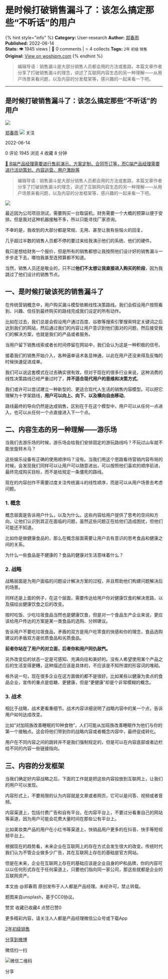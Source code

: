 # 是时候打破销售漏斗了：该怎么搞定那些“不听话”的用户
{% hint style="info" %}
**Category:** User-research
**Author:** [郑春雨](https://www.woshipm.com/u/140647)
**Published:** 2022-06-14  
**Stats:** 👁️ 1945 views | 💬 0 comments | ⭐ 4 collects
**Tags:** `2年` `初级` `销售`
**Original:** [View on woshipm.com](https://www.woshipm.com/user-research/5483683.html)
{% endhint %}
> 编辑导语：销售漏斗是大部分销售人员都会用的方法或套路，本篇文章作者分享了打破销售漏斗的理念，讲述了互联网内容生态的另一种理解——从用户场景来看问题，以及内容的分发框架等，感兴趣的一起来看一下吧。

---

## 是时候打破销售漏斗了：该怎么搞定那些“不听话”的用户

[![](https://static.woshipm.com/pmapp_avatar_20250416232153_9600.jpg?imageView2/1/w/72/h/72/q/100)](https://www.woshipm.com/u/140647)

[郑春雨](https://www.woshipm.com/u/140647) ![](https://static.woshipm.com/tag/1101_1@2x.png) 关注

2022-06-14

0 评论 1945 浏览 4 收藏 8 分钟

[🔗 B端产品经理需要进行售前演示、方案定制、合同签订等，而C端产品经理需要进行活动策划、内容运营、用户激励等](https://ke.qidianla.com/courses/bcpm)

> 编辑导语：销售漏斗是大部分销售人员都会用的方法或套路，本篇文章作者分享了打破销售漏斗的理念，讲述了互联网内容生态的另一种理解——从用户场景来看问题，以及内容的分发框架等，感兴趣的一起来看一下吧。

![](https://image.woshipm.com/wp-files/2022/06/5C9XdFiBtCcfdpzRvFR0.jpg)

最近因为公司项目测试，需要购买一台取袋机，财务需要一个大概的预算以便于安排。但是我对这种机器接触不多，所以只能寻找厂家咨询。

不幸的是，我收到的大部分都是常规、无用、甚至让我有些恼火的回复。

几乎超过半数的销售人员都不停的要过来给我演示他们的系统、他们的硬件。

我只是想给财务一个报价，但是所有的销售都想让我按照他们设计好的销售漏斗一步步走下去，哪怕我甚至连预算都不知道。

当然，销售人员还是敬业的，只不过**他们不太想让我直接进入购买的阶段**，因为我跳过了他们设计的销售节点。

## 一、是时候打破该死的销售漏斗了

在传统营销概念中，用户购买漏斗模型依赖线性决策路线。我们会假设用户按照看到、兴趣、信任到最终购买的路线完成我们设定的所有动作。

比如在过去，我们总是会假设用户通过百度、谷歌等搜索引擎搜索特定关键词之后达到我们的网站，然后通过我们的内容让用户意识到他们面对的问题，然后接受我们的解决方案，也就是我们的产品或者服务。

当用户留下销售线索或者长时间停留在网站中，我们会认为这是一种积极的信号。

接着我们的销售开始介入，各种逼单话术各显神通，以此在用户还没来得及反悔的时候快速促进成单。

我们可以说这套模式在过去确实很有效，但对于现在的很多行业来说，这种消费的线性决策路线已经严重过时了，**并不适合现代用户的思维和决策方式**。

我们或许可以尝试建立一种新型的、更适合现代人生活的销售内容模型。可以把它理解为十字架路线，**用户可以向上、向下、以及横向自由移动**。

路线最终的导向仍然是达成销售，区别在于在这个模型中，用户可以从任何一点进入，也可以从任何一个点直接进入下一个点。

## 二、内容生态的另一种理解——游乐场

当我们去游乐场的时候，游乐场会给我们安排固定的游玩路线吗？不玩过山车就不能坐旋转木马？

这些娱乐设备有正确的使用顺序吗？没有。当我们用这个思路看待营销内容布局的时候，会发现我们同样可以让用户可以随意进出，可以按照他们喜欢的顺序前进，最终完成购买目标，而不是给规定一条僵死的路线。

现在的内容创作不需要过度关注传统漏斗的线性顺序，而是可以从用户场景去考虑问题。

### 1\. 概念

概念层面是告诉用户什么，以及为什么。这些内容给用户提供了思考的空间和方向，让他们认识到其正在面临的问题，虽然这些问题正在给他们造成困扰，但他们可能还不知道。

比如你是做健康食品的，那么在概念层面需要让用户去有意识的思考食品和健康之间的关系。

为什么一些食品是不健康的？食品的健康对生活意味着什么？

### 2\. 战略

战略层面是为用户面临的问题设计解决方案的过程，并且帮助他们构建问题解决后的场景。

同样还是上面的例子，在这个层面，需要传达给用户你对健康饮食的解决思路，以及描绘出健康饮食之后的改变。

按时吃饭、少吃垃圾食品当然也是健康饮食，但是对一个食品生产企业来说，更应该给用户传达的方案是某一类食品的选购、分辨建议。

告诉用户不要吃垃圾食品，矛盾的双方是用户吃零食的快感和你的理念，食品选购建议的矛盾双方是优质食品和劣质食品。

**前者你站在了用户的对立面，后者你和用户同仇敌忾。**

另外改变后的状态一定是可感知、充满向往和美好的。没有人希望使用某个产品之后的生活变得更糟，这种描述应该是具体的，不应该是不知所谓的形容词的堆砌。

格外说一句，现在很多企业在这方面做的都不是很好。比如某些以健康为卖点的食品企业，宣传的重点是低糖、更健康，但是“更健康”却是个非常模糊的概念。

### 3\. 战术

相比于战略，战术更看重细节。战术内容详细说明了战略内容中的某一个点，告诉用户如何达成改变。

比如“对加班族改善睡眠的10种食物”，人们可能从加班族改善睡眠作为他们与你的第一个接触点。这会将他们带到你的战略内容或者概念内容中，最终促成转化。

用户在不同内容之间的跳转并不是我们强制规定的，但是可以在内容底部或者边栏给不同的内容一些链接指向。

## 三、内容的分发框架

当我们确定好内容战略之后，下面的工作就是把这些内容投放到互联网上，让我们的用户可以发现。

内容形式上，不要局限的认为内容就是文章或者网页，它可以是问答、视频或者音频。

内容渠道上，包括付费广告和自有平台。在内容平台上，不要过分看重自己的网站等渠道，因为用户可能会花费大量时间在那些公有平台上。

比如美妆类产品的用户在小红书等渠道上，快销品用户更多的在抖音、快手等短视频平台上。

根据现在的趋势看，未来企业在互联网上的存在方式会发生很大的改变。传统时代我们认为不管企业做多少广告，其在互联网上存在的基础是官方网站。

但是在未来，企业在互联网上存在的基础应该是企业自身的IP和品牌，你的内容可以以任何形式存在于任何渠道上，只要他们指向同一家公司，那这些就都是企业的互联网资产。

本文由 @郑春雨 原创发布于人人都是产品经理。未经许可，禁止转载。

题图来自unsplash，基于CC0协议。

赞赏 收藏已收藏4 点赞已赞0

更多精彩内容，请关注人人都是产品经理微信公众号或下载App

[2年](https://www.woshipm.com/tag/2%e5%b9%b4)[初级](https://www.woshipm.com/tag/%e5%88%9d%e7%ba%a7)[销售](https://www.woshipm.com/tag/%e9%94%80%e5%94%ae)

[分享到微博](https://service.weibo.com/share/share.php?appkey=2775287854&title=是时候打破销售漏斗了：该怎么搞定那些“不听话”的用户&url=https://www.woshipm.com/user-research/5483683.html&pic=https://image.woshipm.com/wp-files/2022/06/5C9XdFiBtCcfdpzRvFR0.jpg)

微信扫一扫

![微信二维码](https://api.pwmqr.com/qrcode/create/?url=https://www.woshipm.com/user-research/5483683.html)

分享